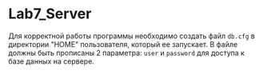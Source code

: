 # Lab7_Server
Для корректной работы программы необходимо создать файл `db.cfg` в директории "HOME" пользователя, который ее запускает.
В файле должны быть прописаны 2 параметра: `user` и `password` для доступа к базе данных на сервере.
